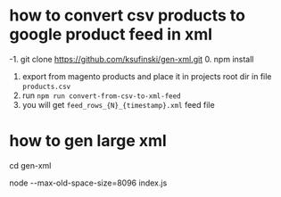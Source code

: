 



# how to convert csv products to google product feed in xml 

-1. git clone https://github.com/ksufinski/gen-xml.git
0. npm install
1. export from magento products and place it in projects root dir in file `products.csv`
2. run `npm run convert-from-csv-to-xml-feed`
3. you will get `feed_rows_{N}_{timestamp}.xml` feed file 





# how to gen large xml
cd gen-xml 

node --max-old-space-size=8096 index.js
